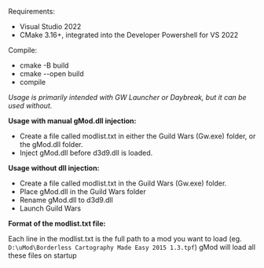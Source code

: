 Requirements:
- Visual Studio 2022
- CMake 3.16+, integrated into the Developer Powershell for VS 2022

Compile:
- cmake -B build
- cmake --open build
- compile

*Usage is primarily intended with GW Launcher or Daybreak, but it can be used without.*

**Usage with manual gMod.dll injection:**
- Create a file called modlist.txt in either the Guild Wars (Gw.exe) folder, or the gMod.dll folder.
- Inject gMod.dll before d3d9.dll is loaded.

**Usage without dll injection:**
- Create a file called modlist.txt in the Guild Wars (Gw.exe) folder.
- Place gMod.dll in the Guild Wars folder
- Rename gMod.dll to d3d9.dll
- Launch Guild Wars

**Format of the modlist.txt file:**


Each line in the modlist.txt is the full path to a mod you want to load (eg. `D:\uMod\Borderless Cartography Made Easy 2015 1.3.tpf`)
gMod will load all these files on startup
